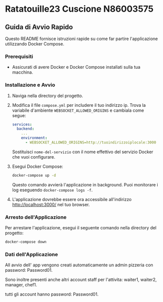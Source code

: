 
# Ratatouille23 Cuscione N86003575

## Guida di Avvio Rapido

Questo README fornisce istruzioni rapide su come far partire l'applicazione utilizzando Docker Compose.

### Prerequisiti

- Assicurati di avere Docker e Docker Compose installati sulla tua macchina.

### Installazione e Avvio

1. Naviga nella directory del progetto.

3. Modifica il file `compose.yml` per includere il tuo indirizzo ip. Trova la variabile d'ambiente `WEBSOCKET_ALLOWED_ORIGINS` e cambiala come segue:

    ```yaml
    services:
      backend:
        ...
        environment:
          - WEBSOCKET_ALLOWED_ORIGINS=http://tuoindirizzoiplocale:3000
    ```

    Sostituisci `nome-del-servizio` con il nome effettivo del servizio Docker che vuoi configurare.

4. Esegui Docker Compose:

    ```bash
    docker-compose up -d
    ```

    Questo comando avvierà l'applicazione in background. Puoi monitorare i log eseguendo `docker-compose logs -f`.

5. L'applicazione dovrebbe essere ora accessibile all'indirizzo [http://localhost:3000/](http://localhost:3000/) nel tuo browser.

### Arresto dell'Applicazione

Per arrestare l'applicazione, esegui il seguente comando nella directory del progetto:

```bash
docker-compose down
```
### Dati dell'Applicazione
All avvio dell' app vengono creati automaticamente
un admin pizzeria con password: Password01.

Sono inoltre presenti anche altri account staff per l'attivita:
waiter1, waiter2, manager, chef1.

tutti gli account hanno password: Password01.
